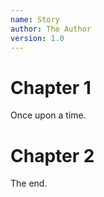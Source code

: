 ```yaml
---
name: Story
author: The Author
version: 1.0
---
```


# Chapter 1
Once upon a time.

# Chapter 2
The end.
